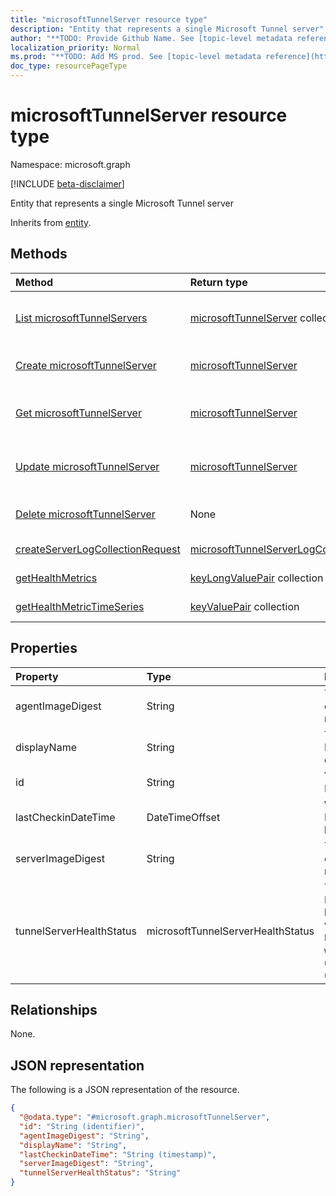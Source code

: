 ```yaml
---
title: "microsoftTunnelServer resource type"
description: "Entity that represents a single Microsoft Tunnel server"
author: "**TODO: Provide Github Name. See [topic-level metadata reference](https://msgo.azurewebsites.net/add/document/guidelines/metadata.html#topic-level-metadata)**"
localization_priority: Normal
ms.prod: "**TODO: Add MS prod. See [topic-level metadata reference](https://msgo.azurewebsites.net/add/document/guidelines/metadata.html#topic-level-metadata)**"
doc_type: resourcePageType
---
```


# microsoftTunnelServer resource type

Namespace: microsoft.graph

[!INCLUDE [beta-disclaimer](../../includes/beta-disclaimer.md)]

Entity that represents a single Microsoft Tunnel server


Inherits from [entity](../resources/entity.md).

## Methods
|Method|Return type|Description|
|:---|:---|:---|
|[List microsoftTunnelServers](../api/microsofttunnelserver-list.md)|[microsoftTunnelServer](../resources/microsofttunnelserver.md) collection|Get a list of the [microsoftTunnelServer](../resources/microsofttunnelserver.md) objects and their properties.|
|[Create microsoftTunnelServer](../api/microsofttunnelserver-create.md)|[microsoftTunnelServer](../resources/microsofttunnelserver.md)|Create a new [microsoftTunnelServer](../resources/microsofttunnelserver.md) object.|
|[Get microsoftTunnelServer](../api/microsofttunnelserver-get.md)|[microsoftTunnelServer](../resources/microsofttunnelserver.md)|Read the properties and relationships of a [microsoftTunnelServer](../resources/microsofttunnelserver.md) object.|
|[Update microsoftTunnelServer](../api/microsofttunnelserver-update.md)|[microsoftTunnelServer](../resources/microsofttunnelserver.md)|Update the properties of a [microsoftTunnelServer](../resources/microsofttunnelserver.md) object.|
|[Delete microsoftTunnelServer](../api/microsofttunnelserver-delete.md)|None|Deletes a [microsoftTunnelServer](../resources/microsofttunnelserver.md) object.|
|[createServerLogCollectionRequest](../api/microsofttunnelserver-createserverlogcollectionrequest.md)|[microsoftTunnelServerLogCollectionResponse](../resources/microsofttunnelserverlogcollectionresponse.md)|**TODO: Add Description**|
|[getHealthMetrics](../api/microsofttunnelserver-gethealthmetrics.md)|[keyLongValuePair](../resources/keylongvaluepair.md) collection|**TODO: Add Description**|
|[getHealthMetricTimeSeries](../api/microsofttunnelserver-gethealthmetrictimeseries.md)|[keyValuePair](../resources/keyvaluepair.md) collection|**TODO: Add Description**|

## Properties
|Property|Type|Description|
|:---|:---|:---|
|agentImageDigest|String|The digest of the current agent image running on this server |
|displayName|String|The MicrosoftTunnelServer's display name|
|id|String|**TODO: Add Description** Inherited from [entity](../resources/entity.md).|
|lastCheckinDateTime|DateTimeOffset|When the MicrosoftTunnelServer last checked in|
|serverImageDigest|String|The digest of the current server image running on this server |
|tunnelServerHealthStatus|microsoftTunnelServerHealthStatus|The MicrosoftTunnelServer's health status. Possible values are: `unknown`, `healthy`, `unhealthy`, `warning`, `offline`, `upgradeInProgress`, `upgradeFailed`.|

## Relationships
None.

## JSON representation
The following is a JSON representation of the resource.
<!-- {
  "blockType": "resource",
  "keyProperty": "id",
  "@odata.type": "microsoft.graph.microsoftTunnelServer",
  "baseType": "microsoft.graph.entity",
  "openType": false
}
-->
``` json
{
  "@odata.type": "#microsoft.graph.microsoftTunnelServer",
  "id": "String (identifier)",
  "agentImageDigest": "String",
  "displayName": "String",
  "lastCheckinDateTime": "String (timestamp)",
  "serverImageDigest": "String",
  "tunnelServerHealthStatus": "String"
}
```

